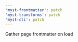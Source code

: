 ```yaml
---
'myst-frontmatter': patch
'myst-transforms': patch
'myst-cli': patch
---
```


Gather page frontmatter on load
